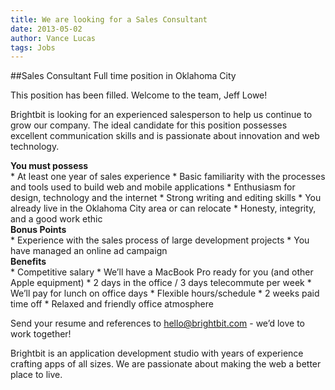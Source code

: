 ```yaml
---
title: We are looking for a Sales Consultant
date: 2013-05-02
author: Vance Lucas
tags: Jobs
---
```


##Sales Consultant
Full time position in Oklahoma City

<p class="info">This position has been filled. Welcome to the team, Jeff Lowe!</p>

Brightbit is looking for an experienced salesperson to help us continue to grow our company. The ideal candidate for this position possesses excellent communication skills and is passionate about innovation and web technology.

<div><strong>You must possess</strong></div>
* At least one year of sales experience
* Basic familiarity with the processes and tools used to build web and mobile applications
* Enthusiasm for design, technology and the internet
* Strong writing and editing skills
* You already live in the Oklahoma City area or can relocate
* Honesty, integrity, and a good work ethic

<div><strong>Bonus Points</strong></div>
* Experience with the sales process of large development projects
* You have managed an online ad campaign

<div><strong>Benefits</strong></div>
* Competitive salary
* We’ll have a MacBook Pro ready for you (and other Apple equipment)
* 2 days in the office / 3 days telecommute per week
* We’ll pay for lunch on office days
* Flexible hours/schedule
* 2 weeks paid time off
* Relaxed and friendly office atmosphere

Send your resume and references to <hello@brightbit.com> - we’d love to work together!


Brightbit is an application development studio with years of experience crafting apps of all sizes. We are passionate about making the web a better place to live.
